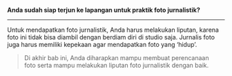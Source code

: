 **Anda sudah siap terjun ke lapangan untuk praktik foto jurnalistik?**

---

Untuk mendapatkan foto jurnalistik, Anda harus melakukan liputan, karena foto ini tidak bisa diambil dengan berdiam diri di studio saja. Jurnalis foto juga harus memiliki kepekaan agar mendapatkan foto yang ‘hidup’.

> Di akhir bab ini, Anda diharapkan mampu membuat perencanaan foto serta mampu melakukan liputan foto jurnalistik dengan baik.
